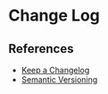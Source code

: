 # Change Log

## References

- [Keep a Changelog](https://keepachangelog.com)
- [Semantic Versioning](https://semver.org)

<!--
CHANGELOG.md

https://github.com/olivierlacan/keep-a-changelog
-->
